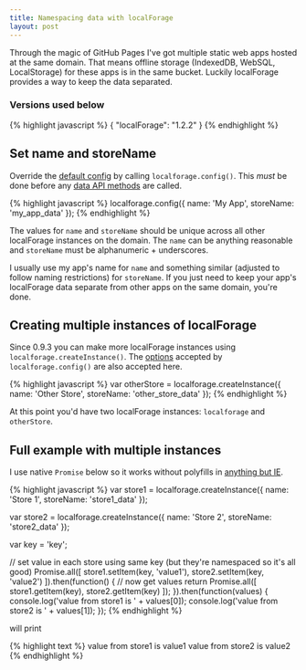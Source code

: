 ```yaml
---
title: Namespacing data with localForage
layout: post
---
```


Through the magic of GitHub Pages I've got multiple static web apps hosted at the same domain. That means offline storage (IndexedDB, WebSQL, LocalStorage) for these apps is in the same bucket. Luckily localForage provides a way to keep the data separated.

### Versions used below

{% highlight javascript %}
{
  "localForage": "1.2.2"
}
{% endhighlight %}

## Set name and storeName

Override the [default config](http://mozilla.github.io/localForage/#config) by calling `localforage.config()`. This *must* be done before any [data API methods](http://mozilla.github.io/localForage/#data-api) are called.

{% highlight javascript %}
localforage.config({
  name: 'My App',
  storeName: 'my_app_data'
});
{% endhighlight %}

The values for `name` and `storeName` should be unique across all other localForage instances on the domain. The `name` can be anything reasonable and `storeName` must be alphanumeric + underscores.

I usually use my app's name for `name` and something similar (adjusted to follow naming restrictions) for `storeName`. If you just need to keep your app's localForage data separate from other apps on the same domain, you're done.

## Creating multiple instances of localForage

Since 0.9.3 you can make more localForage instances using `localforage.createInstance()`. The [options](http://mozilla.github.io/localForage/#config) accepted by `localforage.config()` are also accepted here.

{% highlight javascript %}
var otherStore = localforage.createInstance({
  name: 'Other Store',
  storeName: 'other_store_data'
});
{% endhighlight %}

At this point you'd have two localForage instances: `localforage` and `otherStore`.

## Full example with multiple instances

I use native `Promise` below so it works without polyfills in [anything but IE](http://caniuse.com/#feat=promises).

{% highlight javascript %}
var store1 = localforage.createInstance({
  name: 'Store 1',
  storeName: 'store1_data'
});

var store2 = localforage.createInstance({
  name: 'Store 2',
  storeName: 'store2_data'
});

var key = 'key';

// set value in each store using same key (but they're namespaced so it's all good)
Promise.all([
  store1.setItem(key, 'value1'),
  store2.setItem(key, 'value2')
]).then(function() {
  // now get values
  return Promise.all([
    store1.getItem(key),
    store2.getItem(key)
  ]);
}).then(function(values) {
  console.log('value from store1 is ' + values[0]);
  console.log('value from store2 is ' + values[1]);
});
{% endhighlight %}

will print

{% highlight text %}
value from store1 is value1
value from store2 is value2
{% endhighlight %}
